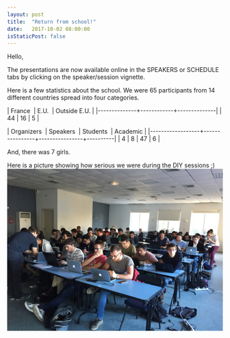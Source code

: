 ```yaml
---
layout: post
title:  "Return from school!"
date:   2017-10-02 08:00:00
isStaticPost: false
---
```


Hello,

The presentations are now available online in the SPEAKERS or SCHEDULE tabs by clicking on the speaker/session vignette.

Here is a few statistics about the school.
We were 65 participants from 14 different countries spread into four categories.

| France&nbsp; | E.U.&nbsp; | Outside E.U. |
|--------------+------------+--------------|
|           44 |         16 |            5 |


| Organizers&nbsp; | Speakers&nbsp; | Students&nbsp; | Academic |
|------------------+----------------+----------------+----------|
|                4 |              8 |             47 |        6 |


And, there was 7 girls.


Here is a picture showing how serious we were during the DIY sessions ;)
![A really serious DIY session!](../img/posts/diy.jpg)
